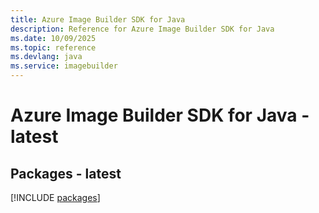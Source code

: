 ```yaml
---
title: Azure Image Builder SDK for Java
description: Reference for Azure Image Builder SDK for Java
ms.date: 10/09/2025
ms.topic: reference
ms.devlang: java
ms.service: imagebuilder
---
```

# Azure Image Builder SDK for Java - latest
## Packages - latest
[!INCLUDE [packages](image-builder-index.md)]